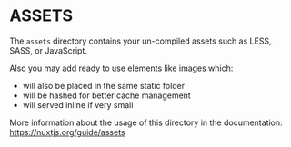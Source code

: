 # ASSETS

The `assets` directory contains your un-compiled assets such as LESS, SASS, or JavaScript.

Also you may add ready to use elements like images which:
- will also be placed in the same static folder
- will be hashed for better cache management
- will served inline if very small

More information about the usage of this directory in the documentation:
https://nuxtjs.org/guide/assets
